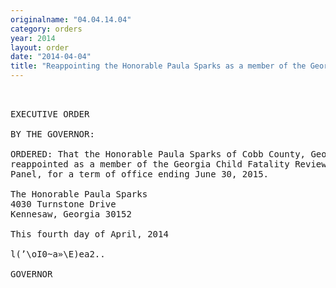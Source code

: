 ```yaml
---
originalname: "04.04.14.04"
category: orders
year: 2014
layout: order
date: "2014-04-04"
title: "Reappointing the Honorable Paula Sparks as a member of the Georgia Child Fatality Review Panel"
---
```

<pre>
 

EXECUTIVE ORDER

BY THE GOVERNOR:

ORDERED: That the Honorable Paula Sparks of Cobb County, Georgia, is
reappointed as a member of the Georgia Child Fatality Review
Panel, for a term of office ending June 30, 2015.

The Honorable Paula Sparks
4030 Turnstone Drive
Kennesaw, Georgia 30152

This fourth day of April, 2014

l(’\oI0~a»\E)ea2..

GOVERNOR

</pre>
